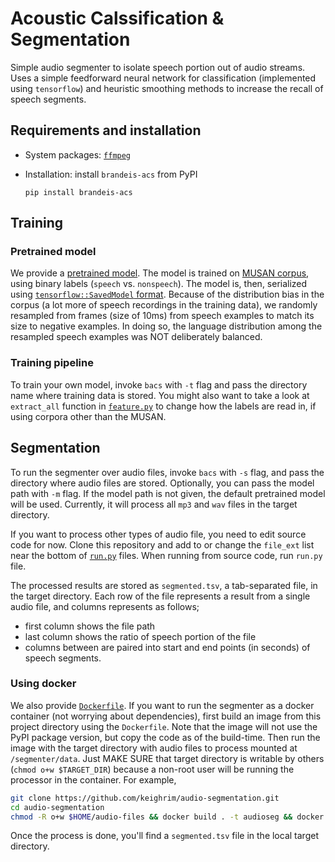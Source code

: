 # Acoustic Calssification & Segmentation 

Simple audio segmenter to isolate speech portion out of audio streams. Uses a simple feedforward neural network for classification (implemented using `tensorflow`) and heuristic smoothing methods to increase the recall of speech segments. 


## Requirements and installation

* System packages: [`ffmpeg`](http://ffmpeg.org/download.html)
* Installation: install `brandeis-acs` from PyPI 

    ```
    pip install brandeis-acs
    ```

## Training 

### Pretrained model 

We provide a [pretrained model](pretrained/). The model is trained on [MUSAN corpus](https://www.openslr.org/17/), using binary labels (`speech` vs. `nonspeech`). The model is, then, serialized using [`tensorflow::SavedModel` format](https://www.tensorflow.org/guide/keras/save_and_serialize#export_to_savedmodel). Because of the distribution bias in the corpus (a lot more of speech recordings in the training data), we randomly resampled from frames (size of 10ms) from speech examples to match its size to negative examples. In doing so, the language distribution among the resampled speech examples was NOT deliberately balanced. 

### Training pipeline

To train your own model, invoke `bacs` with `-t` flag and pass the directory name where training data is stored. You might also want to take a look at `extract_all` function in [`feature.py`](bacs/feature.py) to change how the labels are read in, if using corpora other than the MUSAN. 

## Segmentation

To run the segmenter over audio files, invoke `bacs` with `-s` flag, and pass the directory where audio files are stored. Optionally, you can pass the model path with `-m` flag. If the model path is not given, the default pretrained model will be used. Currently, it will process all `mp3` and `wav` files in the target directory. 

If you want to process other types of audio file, you need to edit source code for now. Clone this repository and add to or change the `file_ext` list near the bottom of [`run.py`](bacs/run.py) files. When running from source code, run `run.py` file. 

The processed results are stored as `segmented.tsv`, a tab-separated file, in the target directory. Each row of the file represents a result from a single audio file, and columns represents as follows; 
* first column shows the file path
* last column shows the ratio of speech portion of the file 
* columns between are paired into start and end points (in seconds) of speech segments. 

### Using docker

We also provide [`Dockerfile`](Dockerfile). If you want to run the segmenter as a docker container (not worrying about dependencies), first build an image from this project directory using the `Dockerfile`. Note that the image will not use the PyPI package version, but copy the code as of the build-time. 
Then run the image with the target directory with audio files to process mounted at `/segmenter/data`. Just MAKE SURE that target directory is writable by others (`chmod o+w $TARGET_DIR`) because a non-root user will be running the processor in the container. For example, 

```bash
git clone https://github.com/keighrim/audio-segmentation.git 
cd audio-segmentation
chmod -R o+w $HOME/audio-files && docker build . -t audioseg && docker run --rm -v $HOME/audio-files:/segmenter/data -it audioseg
```

Once the process is done, you'll find a `segmented.tsv` file in the local target directory. 
